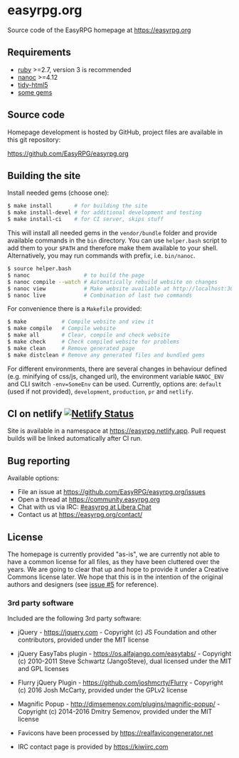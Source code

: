 # easyrpg.org

Source code of the EasyRPG homepage at https://easyrpg.org


## Requirements

 - [ruby] >=2.7, version 3 is recommended
 - [nanoc] >=4.12
 - [tidy-html5]
 - [some gems]


## Source code

Homepage development is hosted by GitHub, project files are available in this
git repository:

https://github.com/EasyRPG/easyrpg.org


## Building the site

Install needed gems (choose one):

```bash
$ make install       # for building the site
$ make install-devel # for additional development and testing
$ make install-ci    # for CI server, skips stuff
```

This will install all needed gems in the `vendor/bundle` folder and provide
available commands in the `bin` directory. You can use `helper.bash` script
to add them to your `$PATH` and therefore make them available to your shell.
Alternatively, you may run commands with prefix, i.e. `bin/nanoc`.

```bash
$ source helper.bash
$ nanoc                 # to build the page
$ nanoc compile --watch # Automatically rebuild website on changes
$ nanoc view            # Make website available at http://localhost:3000
$ nanoc live            # Combination of last two commands
```

For convenience there is a `Makefile` provided:

```bash
$ make           # Compile website and view it
$ make compile   # Compile website
$ make all       # Clear, compile and check website
$ make check     # Check compiled website for problems
$ make clean     # Remove generated page
$ make distclean # Remove any generated files and bundled gems
```

For different environments, there are several changes in behaviour defined
(e.g. minifying of css/js, changed url), the environment variable `NANOC_ENV`
and CLI switch `-env=SomeEnv` can be used. Currently, options are: `default`
(used if not provided), `development`, `production`, `pr` and `netlify`.

## CI on netlify [![Netlify Status][netlify-img]][netlify-deploy]

Site is available in a namespace at https://easyrpg.netlify.app.
Pull request builds will be linked automatically after CI run.


## Bug reporting

Available options:

* File an issue at https://github.com/EasyRPG/easyrpg.org/issues
* Open a thread at https://community.easyrpg.org
* Chat with us via IRC: [#easyrpg at Libera Chat]
* Contact us at https://easyrpg.org/contact/


## License

The homepage is currently provided "as-is", we are currently not able to have
a common license for all files, as they have been cluttered over the years. We
are going to clear that up and hope to provide it under a Creative Commons
license later. We hope that this is in the intention of the original authors
and designers (see [issue #5] for reference).


### 3rd party software

Included are the following 3rd party software:

* jQuery - https://jquery.com - Copyright (c) JS Foundation and other contributors,
  provided under the MIT license

* jQuery EasyTabs plugin - https://os.alfajango.com/easytabs/ - Copyright (c)
  2010-2011 Steve Schwartz (JangoSteve), dual licensed under the MIT and GPL licenses

* Flurry jQuery Plugin - https://github.com/joshmcrty/Flurry - Copyright (c)
  2016 Josh McCarty, provided under the GPLv2 license

* Magnific Popup - http://dimsemenov.com/plugins/magnific-popup/ -
  Copyright (c) 2014-2016 Dmitry Semenov, provided under the MIT license

* Favicons have been processed by https://realfavicongenerator.net

* IRC contact page is provided by https://kiwiirc.com

[ruby]: https://www.ruby-lang.org
[nanoc]: https://nanoc.ws/
[tidy-html5]: http://www.html-tidy.org
[some gems]: Gemfile
[netlify-img]: https://api.netlify.com/api/v1/badges/697e9cfb-4ea6-4945-8ddd-9384735e0b0f/deploy-status
[netlify-deploy]: https://app.netlify.com/sites/easyrpg/deploys
[#easyrpg at Libera Chat]: https://kiwiirc.com/nextclient/#ircs://irc.libera.chat/#easyrpg?nick=rpgguest??
[issue #5]: https://github.com/EasyRPG/easyrpg.org/issues/5
